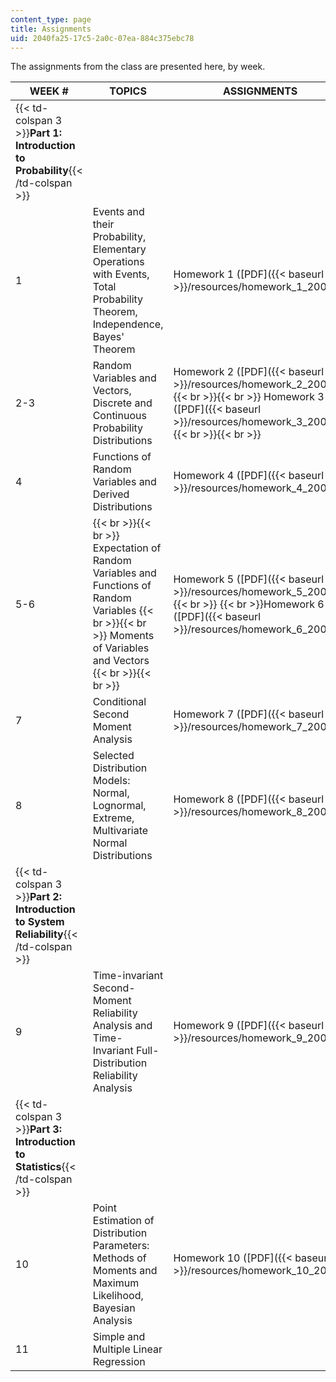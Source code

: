 ```yaml
---
content_type: page
title: Assignments
uid: 2040fa25-17c5-2a0c-07ea-884c375ebc78
---
```


The assignments from the class are presented here, by week.

| WEEK # | TOPICS | ASSIGNMENTS |
| --- | --- | --- |
| {{< td-colspan 3 >}}**Part 1: Introduction to Probability**{{< /td-colspan >}} |||
| 1 | Events and their Probability, Elementary Operations with Events, Total Probability Theorem, Independence, Bayes' Theorem | Homework 1 ([PDF]({{< baseurl >}}/resources/homework_1_2005)) |
| 2-3 | Random Variables and Vectors, Discrete and Continuous Probability Distributions | Homework 2 ([PDF]({{< baseurl >}}/resources/homework_2_2005)) {{< br >}}{{< br >}} Homework 3 ([PDF]({{< baseurl >}}/resources/homework_3_2005)) {{< br >}}{{< br >}}  |
| 4 | Functions of Random Variables and Derived Distributions | Homework 4 ([PDF]({{< baseurl >}}/resources/homework_4_2005)) |
| 5-6 |  {{< br >}}{{< br >}} Expectation of Random Variables and Functions of Random Variables {{< br >}}{{< br >}} Moments of Variables and Vectors {{< br >}}{{< br >}}  | Homework 5 ([PDF]({{< baseurl >}}/resources/homework_5_2005))  {{< br >}}  {{< br >}}Homework 6 ([PDF]({{< baseurl >}}/resources/homework_6_2005)) |
| 7 | Conditional Second Moment Analysis | Homework 7 ([PDF]({{< baseurl >}}/resources/homework_7_2005)) |
| 8 | Selected Distribution Models: Normal, Lognormal, Extreme, Multivariate Normal Distributions | Homework 8 ([PDF]({{< baseurl >}}/resources/homework_8_2005)) |
| {{< td-colspan 3 >}}**Part 2: Introduction to System Reliability**{{< /td-colspan >}} |||
| 9 | Time-invariant Second-Moment Reliability Analysis and Time-Invariant Full-Distribution Reliability Analysis | Homework 9 ([PDF]({{< baseurl >}}/resources/homework_9_2005)) |
| {{< td-colspan 3 >}}**Part 3: Introduction to Statistics**{{< /td-colspan >}} |||
| 10 | Point Estimation of Distribution Parameters: Methods of Moments and Maximum Likelihood, Bayesian Analysis | Homework 10 ([PDF]({{< baseurl >}}/resources/homework_10_2005)) |
| 11 | Simple and Multiple Linear Regression |